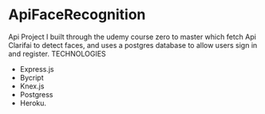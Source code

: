 # ApiFaceRecognition
Api Project I built through the udemy course zero to master which fetch Api Clarifai to detect faces, and uses a postgres database to allow users sign in and register.
TECHNOLOGIES
 - Express.js
 - Bycript
 - Knex.js
 - Postgress
 - Heroku.
